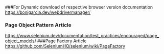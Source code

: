 ###For Dynamic download of respective browser version documentation
https://bonigarcia.dev/webdrivermanager/
### Page Object Pattern Article
https://www.selenium.dev/documentation/test_practices/encouraged/page_object_models/
###Page Factory Article
https://github.com/SeleniumHQ/selenium/wiki/PageFactory